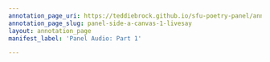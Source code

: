 ```yaml
---
annotation_page_uri: https://teddiebrock.github.io/sfu-poetry-panel/annotations/panel-side-a-canvas-1-livesay.json
annotation_page_slug: panel-side-a-canvas-1-livesay
layout: annotation_page
manifest_label: 'Panel Audio: Part 1'

---
```


